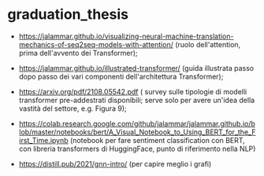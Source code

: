 # graduation_thesis

- https://jalammar.github.io/visualizing-neural-machine-translation-mechanics-of-seq2seq-models-with-attention/ (ruolo dell'attention, prima dell'avvento dei Transformer);

- https://jalammar.github.io/illustrated-transformer/ (guida illustrata passo dopo passo dei vari componenti dell'architettura Transformer);

- https://arxiv.org/pdf/2108.05542.pdf ( survey sulle tipologie di modelli transformer pre-addestrati disponibili; serve solo per avere un'idea della vastità del settore, e.g. Figura 9);

- https://colab.research.google.com/github/jalammar/jalammar.github.io/blob/master/notebooks/bert/A_Visual_Notebook_to_Using_BERT_for_the_First_Time.ipynb (notebook per fare sentiment classification con BERT, con libreria transformers di HuggingFace, punto di riferimento nella NLP)

- https://distill.pub/2021/gnn-intro/ (per capire meglio i grafi)